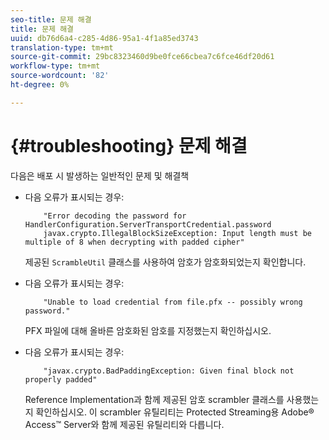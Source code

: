 ```yaml
---
seo-title: 문제 해결
title: 문제 해결
uuid: db76d6a4-c285-4d86-95a1-4f1a85ed3743
translation-type: tm+mt
source-git-commit: 29bc8323460d9be0fce66cbea7c6fce46df20d61
workflow-type: tm+mt
source-wordcount: '82'
ht-degree: 0%

---
```



# {#troubleshooting} 문제 해결

다음은 배포 시 발생하는 일반적인 문제 및 해결책

* 다음 오류가 표시되는 경우:

   ```
       "Error decoding the password for HandlerConfiguration.ServerTransportCredential.password  
       javax.crypto.IllegalBlockSizeException: Input length must be multiple of 8 when decrypting with padded cipher"
   ```

   제공된 `ScrambleUtil` 클래스를 사용하여 암호가 암호화되었는지 확인합니다.

* 다음 오류가 표시되는 경우:

   ```
       "Unable to load credential from file.pfx -- possibly wrong password."
   ```

   PFX 파일에 대해 올바른 암호화된 암호를 지정했는지 확인하십시오.

* 다음 오류가 표시되는 경우:

   ```
       "javax.crypto.BadPaddingException: Given final block not properly padded"
   ```

   Reference Implementation과 함께 제공된 암호 scrambler 클래스를 사용했는지 확인하십시오. 이 scrambler 유틸리티는 Protected Streaming용 Adobe® Access™ Server와 함께 제공된 유틸리티와 다릅니다.

